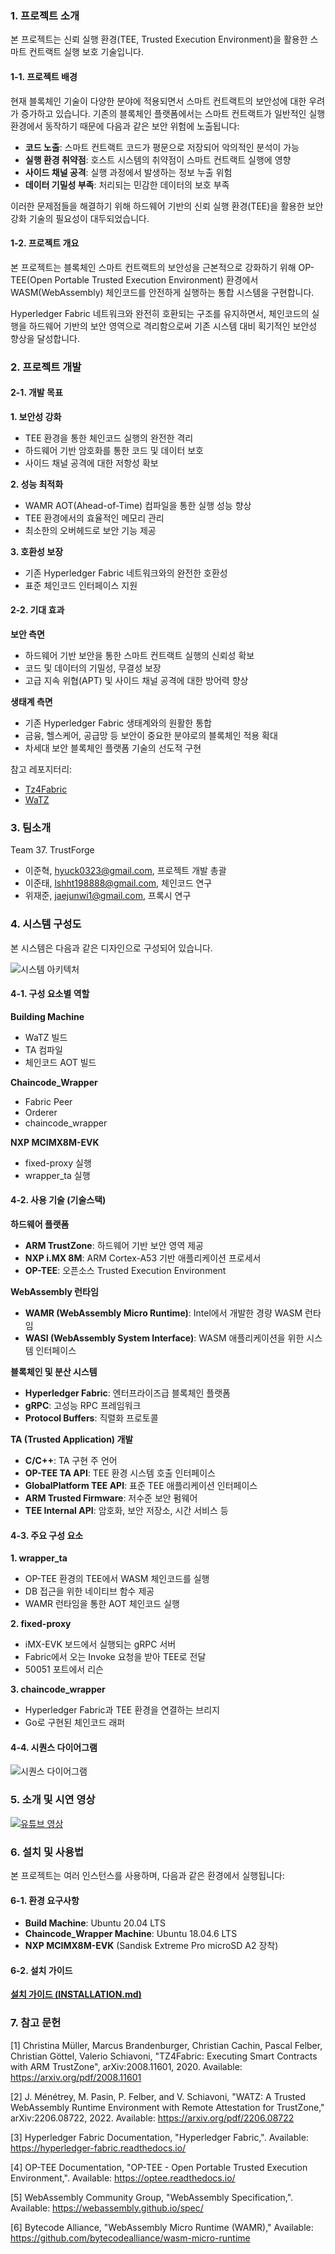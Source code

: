 ### 1. 프로젝트 소개

본 프로젝트는 신뢰 실행 환경(TEE, Trusted Execution Environment)을 활용한 스마트 컨트랙트 실행 보호 기술입니다.

#### 1-1. 프로젝트 배경

현재 블록체인 기술이 다양한 분야에 적용되면서 스마트 컨트랙트의 보안성에 대한 우려가 증가하고 있습니다. 기존의 블록체인 플랫폼에서는 스마트 컨트랙트가 일반적인 실행 환경에서 동작하기 때문에 다음과 같은 보안 위험에 노출됩니다:

- **코드 노출**: 스마트 컨트랙트 코드가 평문으로 저장되어 악의적인 분석이 가능
- **실행 환경 취약점**: 호스트 시스템의 취약점이 스마트 컨트랙트 실행에 영향
- **사이드 채널 공격**: 실행 과정에서 발생하는 정보 누출 위험
- **데이터 기밀성 부족**: 처리되는 민감한 데이터의 보호 부족

이러한 문제점들을 해결하기 위해 하드웨어 기반의 신뢰 실행 환경(TEE)을 활용한 보안 강화 기술의 필요성이 대두되었습니다.

#### 1-2. 프로젝트 개요

본 프로젝트는 블록체인 스마트 컨트랙트의 보안성을 근본적으로 강화하기 위해 OP-TEE(Open Portable Trusted Execution Environment) 환경에서 WASM(WebAssembly) 체인코드를 안전하게 실행하는 통합 시스템을 구현합니다. 

Hyperledger Fabric 네트워크와 완전히 호환되는 구조를 유지하면서, 체인코드의 실행을 하드웨어 기반의 보안 영역으로 격리함으로써 기존 시스템 대비 획기적인 보안성 향상을 달성합니다.

### 2. 프로젝트 개발
#### 2-1. 개발 목표

**1. 보안성 강화**
- TEE 환경을 통한 체인코드 실행의 완전한 격리
- 하드웨어 기반 암호화를 통한 코드 및 데이터 보호
- 사이드 채널 공격에 대한 저항성 확보

**2. 성능 최적화**
- WAMR AOT(Ahead-of-Time) 컴파일을 통한 실행 성능 향상
- TEE 환경에서의 효율적인 메모리 관리
- 최소한의 오버헤드로 보안 기능 제공

**3. 호환성 보장**
- 기존 Hyperledger Fabric 네트워크와의 완전한 호환성
- 표준 체인코드 인터페이스 지원

#### 2-2. 기대 효과

**보안 측면**
- 하드웨어 기반 보안을 통한 스마트 컨트랙트 실행의 신뢰성 확보
- 코드 및 데이터의 기밀성, 무결성 보장
- 고급 지속 위협(APT) 및 사이드 채널 공격에 대한 방어력 향상

**생태계 측면**
- 기존 Hyperledger Fabric 생태계와의 원활한 통합
- 금융, 헬스케어, 공급망 등 보안이 중요한 분야로의 블록체인 적용 확대
- 차세대 보안 블록체인 플랫폼 기술의 선도적 구현

참고 레포지터리:
- [Tz4Fabric](https://github.com/piachristel/open-source-fabric-optee-chaincode)
- [WaTZ](https://github.com/JamesMenetrey/unine-watz)

### 3. 팀소개
Team 37. TrustForge
- 이준혁, hyuck0323@gmail.com, 프로젝트 개발 총괄
- 이준태, lshht198888@gmail.com, 체인코드 연구
- 위재준, jaejunwi1@gmail.com, 프록시 연구

### 4. 시스템 구성도

본 시스템은 다음과 같은 디자인으로 구성되어 있습니다.

![시스템 아키텍처](imgs/design.png)

#### 4-1. 구성 요소별 역할

**Building Machine**
- WaTZ 빌드
- TA 컴파일  
- 체인코드 AOT 빌드

**Chaincode_Wrapper**
- Fabric Peer
- Orderer
- chaincode_wrapper

**NXP MCIMX8M-EVK**
- fixed-proxy 실행
- wrapper_ta 실행

#### 4-2. 사용 기술 (기술스택)

**하드웨어 플랫폼**
- **ARM TrustZone**: 하드웨어 기반 보안 영역 제공
- **NXP i.MX 8M**: ARM Cortex-A53 기반 애플리케이션 프로세서
- **OP-TEE**: 오픈소스 Trusted Execution Environment

**WebAssembly 런타임**
- **WAMR (WebAssembly Micro Runtime)**: Intel에서 개발한 경량 WASM 런타임
- **WASI (WebAssembly System Interface)**: WASM 애플리케이션을 위한 시스템 인터페이스

**블록체인 및 분산 시스템**
- **Hyperledger Fabric**: 엔터프라이즈급 블록체인 플랫폼
- **gRPC**: 고성능 RPC 프레임워크
- **Protocol Buffers**: 직렬화 프로토콜

**TA (Trusted Application) 개발**
- **C/C++**: TA 구현 주 언어
- **OP-TEE TA API**: TEE 환경 시스템 호출 인터페이스
- **GlobalPlatform TEE API**: 표준 TEE 애플리케이션 인터페이스
- **ARM Trusted Firmware**: 저수준 보안 펌웨어
- **TEE Internal API**: 암호화, 보안 저장소, 시간 서비스 등

#### 4-3. 주요 구성 요소

**1. wrapper_ta**
- OP-TEE 환경의 TEE에서 WASM 체인코드를 실행
- DB 접근을 위한 네이티브 함수 제공
- WAMR 런타임을 통한 AOT 체인코드 실행

**2. fixed-proxy**
- iMX-EVK 보드에서 실행되는 gRPC 서버
- Fabric에서 오는 Invoke 요청을 받아 TEE로 전달
- 50051 포트에서 리슨

**3. chaincode_wrapper**
- Hyperledger Fabric과 TEE 환경을 연결하는 브리지
- Go로 구현된 체인코드 래퍼

#### 4-4. 시퀀스 다이어그램

![시퀀스 다이어그램](imgs/sequence_diagram.png)

### 5. 소개 및 시연 영상

[![유튜브 영상](http://img.youtube.com/vi/PZBSTbfFUqQ/0.jpg)](https://www.youtube.com/watch?v=PZBSTbfFUqQ)

### 6. 설치 및 사용법

본 프로젝트는 여러 인스턴스를 사용하며, 다음과 같은 환경에서 실행됩니다:

#### 6-1. 환경 요구사항
- **Build Machine**: Ubuntu 20.04 LTS
- **Chaincode_Wrapper Machine**: Ubuntu 18.04.6 LTS  
- **NXP MCIMX8M-EVK** (Sandisk Extreme Pro microSD A2 장착)

#### 6-2. 설치 가이드

**[설치 가이드 (INSTALLATION.md)](INSTALLATION.md)**

### 7. 참고 문헌

[1] Christina Müller, Marcus Brandenburger, Christian Cachin, Pascal Felber, Christian Göttel, Valerio Schiavoni, "TZ4Fabric: Executing Smart Contracts with ARM TrustZone", arXiv:2008.11601, 2020. Available: https://arxiv.org/pdf/2008.11601

[2] J. Ménétrey, M. Pasin, P. Felber, and V. Schiavoni, "WATZ: A Trusted WebAssembly Runtime Environment with Remote Attestation for TrustZone," arXiv:2206.08722, 2022. Available: https://arxiv.org/pdf/2206.08722

[3] Hyperledger Fabric Documentation, "Hyperledger Fabric,". Available: https://hyperledger-fabric.readthedocs.io/

[4] OP-TEE Documentation, "OP-TEE - Open Portable Trusted Execution Environment,". Available: https://optee.readthedocs.io/

[5] WebAssembly Community Group, "WebAssembly Specification,". Available: https://webassembly.github.io/spec/

[6] Bytecode Alliance, "WebAssembly Micro Runtime (WAMR)," Available: https://github.com/bytecodealliance/wasm-micro-runtime